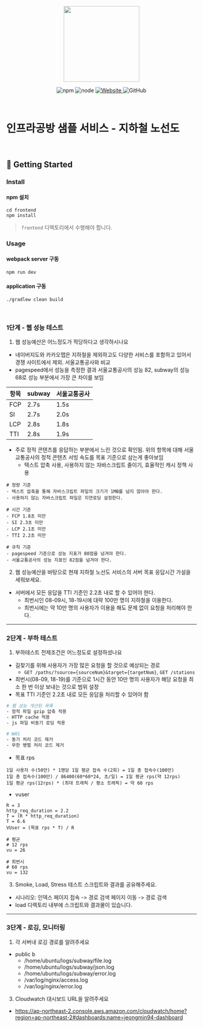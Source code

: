 <p align="center">
    <img width="200px;" src="https://raw.githubusercontent.com/woowacourse/atdd-subway-admin-frontend/master/images/main_logo.png"/>
</p>
<p align="center">
  <img alt="npm" src="https://img.shields.io/badge/npm-%3E%3D%205.5.0-blue">
  <img alt="node" src="https://img.shields.io/badge/node-%3E%3D%209.3.0-blue">
  <a href="https://edu.nextstep.camp/c/R89PYi5H" alt="nextstep atdd">
    <img alt="Website" src="https://img.shields.io/website?url=https%3A%2F%2Fedu.nextstep.camp%2Fc%2FR89PYi5H">
  </a>
  <img alt="GitHub" src="https://img.shields.io/github/license/next-step/atdd-subway-service">
</p>

<br>

# 인프라공방 샘플 서비스 - 지하철 노선도

<br>

## 🚀 Getting Started

### Install
#### npm 설치
```
cd frontend
npm install
```
> `frontend` 디렉토리에서 수행해야 합니다.

### Usage
#### webpack server 구동
```
npm run dev
```
#### application 구동
```
./gradlew clean build
```
<br>


### 1단계 - 웹 성능 테스트
1. 웹 성능예산은 어느정도가 적당하다고 생각하시나요

- 네이버지도와 카카오맵은 지하철을 제외하고도 다양한 서비스를 포함하고 있어서 경쟁 사이트에서 제외. 서울교통공사와 비교
- pagespeed에서 성능을 측정한 결과 서울교통공사의 성능 82, subway의 성능 68로 성능 부분에서 가장 큰 차이를 보임

| 항목  |subway|서울교통공사|
|-----|---|---|
|FCP|2.7s|1.5s|
|SI|2.7s|2.0s|
|LCP|2.8s|1.8s|
|TTI|2.8s|1.9s|

- 주로 정적 콘텐츠를 응답하는 부분에서 느린 것으로 확인됨. 위의 항목에 대해 서울교통공사의 정적 콘텐츠 서빙 속도를 목표 기준으로 삼는게 좋아보임
  - 텍스트 압축 사용, 사용하지 않는 자바스크립트 줄이기, 효율적인 캐시 정책 사용

```
# 정량 기준
- 텍스트 압축을 통해 자바스크립트 파일의 크기가 1MB를 넘지 않아야 한다.
- 사용하지 않는 자바스크립트 파일은 지연로딩 설정한다.

# 시간 기준
- FCP 1.8초 미만
- SI 2.3초 미만
- LCP 2.1초 미만
- TTI 2.2초 미만

# 규칙 기준
- pagespeed 기준으로 성능 지표가 80점을 넘겨야 한다.
- 서울교통공사의 성능 지표인 82점을 넘겨야 한다.
```


2. 웹 성능예산을 바탕으로 현재 지하철 노선도 서비스의 서버 목표 응답시간 가설을 세워보세요.

- 서버에서 모든 응답을 TTI 기준인 2.2초 내로 할 수 있어야 한다.
  - 최번시인 08-09시, 18-19시에 대략 100만 명이 지하철을 이용한다.
  - 최번시에는 약 10만 명의 사용자가 이용을 해도 문제 없이 요청을 처리해야 한다.
---

### 2단계 - 부하 테스트 
1. 부하테스트 전제조건은 어느정도로 설정하셨나요

- 길찾기를 위해 사용자가 가장 많은 요청을 할 것으로 예상되는 경로
  - `GET /paths/?source={sourceNum}&target={targetNum}`, `GET /stations`
- 최번시(08-09, 18-19)를 기준으로 1시간 동안 10만 명의 사용자가 해당 요청을 최소 한 번 이상 보내는 것으로 범위 설정
- 목표 TTI 기준인 2.2초 내로 모든 응답을 처리할 수 있어야 함

```bash
# 웹 성능 개선된 목록
- 정적 파일 gzip 압축 적용
- HTTP cache 적용
- js 파일 비동기 로딩 적용

# WAS
- 동기 처리 코드 제거
- 무한 병렬 처리 코드 제거
```

- 목표 rps

```
1일 사용자 수(50만) * 1명당 1일 평균 접속 수(2회) = 1일 총 접속수(100만)
1일 총 접속수(100만) / 86400(60*60*24, 초/일) = 1일 평균 rps(약 12rps)
1일 평균 rps(12rps) * (최대 트래픽 / 평소 트래픽) = 약 60 rps
```

- vuser

```
R = 3
http_req_duration = 2.2
T = (R * http_req_duration)
T = 6.6
VUser = (목표 rps * T) / R

# 평균
# 12 rps
vu = 26

# 최번시
# 60 rps
vu = 132
```

3. Smoke, Load, Stress 테스트 스크립트와 결과를 공유해주세요.

- 시나리오: 인덱스 페이지 접속 -> 경로 검색 페이지 이동 -> 경로 검색
- load 디렉토리 내부에 스크립트와 결과물이 있습니다.

---

### 3단계 - 로깅, 모니터링
1. 각 서버내 로깅 경로를 알려주세요

- public b
  - /home/ubuntu/logs/subway/file.log
  - /home/ubuntu/logs/subway/json.log
  - /home/ubuntu/logs/subway/error.log
  - /var/log/nginx/access.log
  - /var/log/nginx/error.log

3. Cloudwatch 대시보드 URL을 알려주세요

- https://ap-northeast-2.console.aws.amazon.com/cloudwatch/home?region=ap-northeast-2#dashboards:name=jeongmin94-dashboard
